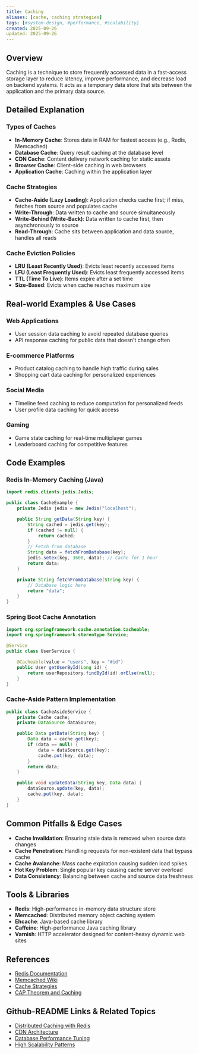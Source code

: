```yaml
---
title: Caching
aliases: [cache, caching strategies]
tags: [#system-design, #performance, #scalability]
created: 2025-09-26
updated: 2025-09-26
---
```


## Overview

Caching is a technique to store frequently accessed data in a fast-access storage layer to reduce latency, improve performance, and decrease load on backend systems. It acts as a temporary data store that sits between the application and the primary data source.

## Detailed Explanation

### Types of Caches
- **In-Memory Cache**: Stores data in RAM for fastest access (e.g., Redis, Memcached)
- **Database Cache**: Query result caching at the database level
- **CDN Cache**: Content delivery network caching for static assets
- **Browser Cache**: Client-side caching in web browsers
- **Application Cache**: Caching within the application layer

### Cache Strategies
- **Cache-Aside (Lazy Loading)**: Application checks cache first; if miss, fetches from source and populates cache
- **Write-Through**: Data written to cache and source simultaneously
- **Write-Behind (Write-Back)**: Data written to cache first, then asynchronously to source
- **Read-Through**: Cache sits between application and data source, handles all reads

### Cache Eviction Policies
- **LRU (Least Recently Used)**: Evicts least recently accessed items
- **LFU (Least Frequently Used)**: Evicts least frequently accessed items
- **TTL (Time To Live)**: Items expire after a set time
- **Size-Based**: Evicts when cache reaches maximum size

## Real-world Examples & Use Cases

### Web Applications
- User session data caching to avoid repeated database queries
- API response caching for public data that doesn't change often

### E-commerce Platforms
- Product catalog caching to handle high traffic during sales
- Shopping cart data caching for personalized experiences

### Social Media
- Timeline feed caching to reduce computation for personalized feeds
- User profile data caching for quick access

### Gaming
- Game state caching for real-time multiplayer games
- Leaderboard caching for competitive features

## Code Examples

### Redis In-Memory Caching (Java)

```java
import redis.clients.jedis.Jedis;

public class CacheExample {
    private Jedis jedis = new Jedis("localhost");

    public String getData(String key) {
        String cached = jedis.get(key);
        if (cached != null) {
            return cached;
        }
        // Fetch from database
        String data = fetchFromDatabase(key);
        jedis.setex(key, 3600, data); // Cache for 1 hour
        return data;
    }

    private String fetchFromDatabase(String key) {
        // Database logic here
        return "data";
    }
}
```

### Spring Boot Cache Annotation

```java
import org.springframework.cache.annotation.Cacheable;
import org.springframework.stereotype.Service;

@Service
public class UserService {

    @Cacheable(value = "users", key = "#id")
    public User getUserById(Long id) {
        return userRepository.findById(id).orElse(null);
    }
}
```

### Cache-Aside Pattern Implementation

```java
public class CacheAsideService {
    private Cache cache;
    private DataSource dataSource;

    public Data getData(String key) {
        Data data = cache.get(key);
        if (data == null) {
            data = dataSource.get(key);
            cache.put(key, data);
        }
        return data;
    }

    public void updateData(String key, Data data) {
        dataSource.update(key, data);
        cache.put(key, data);
    }
}
```

## Common Pitfalls & Edge Cases

- **Cache Invalidation**: Ensuring stale data is removed when source data changes
- **Cache Penetration**: Handling requests for non-existent data that bypass cache
- **Cache Avalanche**: Mass cache expiration causing sudden load spikes
- **Hot Key Problem**: Single popular key causing cache server overload
- **Data Consistency**: Balancing between cache and source data freshness

## Tools & Libraries

- **Redis**: High-performance in-memory data structure store
- **Memcached**: Distributed memory object caching system
- **Ehcache**: Java-based cache library
- **Caffeine**: High-performance Java caching library
- **Varnish**: HTTP accelerator designed for content-heavy dynamic web sites

## References

- [Redis Documentation](https://redis.io/documentation)
- [Memcached Wiki](https://memcached.org/)
- [Cache Strategies](https://martinfowler.com/bliki/Caching.html)
- [CAP Theorem and Caching](https://en.wikipedia.org/wiki/CAP_theorem)

## Github-README Links & Related Topics

- [Distributed Caching with Redis](../distributed-caching-with-redis/README.md)
- [CDN Architecture](../cdn-architecture/README.md)
- [Database Performance Tuning](../database-performance-tuning/README.md)
- [High Scalability Patterns](../high-scalability-patterns/README.md)